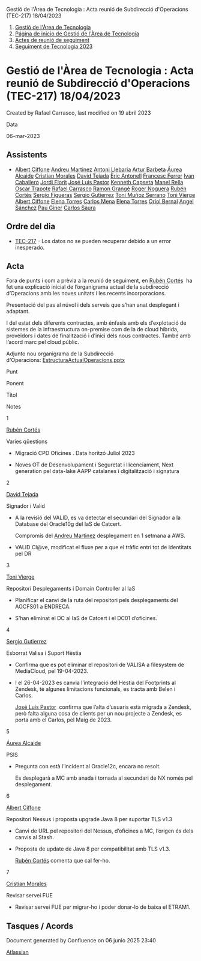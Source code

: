 Gestió de l'Àrea de Tecnologia : Acta reunió de Subdirecció d'Operacions (TEC-217) 18/04/2023  

1.  [Gestió de l'Àrea de Tecnologia](index.md)
2.  [Página de inicio de Gestió de l'Àrea de Tecnologia](13893786.md)
3.  [Actes de reunió de seguiment](34505308.md)
4.  [Seguiment de Tecnologia 2023](Seguiment-de-Tecnologia-2023_81855426.md)

Gestió de l'Àrea de Tecnologia : Acta reunió de Subdirecció d'Operacions (TEC-217) 18/04/2023
=============================================================================================

Created by Rafael Carrasco, last modified on 19 abril 2023

Data

06-mar-2023

Assistents
----------

*   [Albert Ciffone](https://confluence.aoc.cat/display/~aciffone) [Andreu Martinez](https://confluence.aoc.cat/display/~amartinez) [Antoni Llebaria](https://confluence.aoc.cat/display/~allebaria) [Artur Barbeta](https://confluence.aoc.cat/display/~abarbeta) [Áurea Alcaide](https://confluence.aoc.cat/display/~aalcaide) [Cristian Morales](https://confluence.aoc.cat/display/~cmorales) [David Tejada](https://confluence.aoc.cat/display/~dtejada) [Èric Antonell](https://confluence.aoc.cat/display/~eantonell) [Francesc Ferrer](https://confluence.aoc.cat/display/~FFerre) [Ivan Caballero](https://confluence.aoc.cat/display/~icaballero) [Jordi Florit](https://confluence.aoc.cat/display/~JFlorit) [José Luis Pastor](https://confluence.aoc.cat/display/~jlpastor) [Kenneth Capseta](https://confluence.aoc.cat/display/~kcapseta) [Manel Rella](https://confluence.aoc.cat/display/~mrella) [Oscar Trapote](https://confluence.aoc.cat/display/~otrapote) [Rafael Carrasco](https://confluence.aoc.cat/display/~rcarrasco) [Ramon Grangé](https://confluence.aoc.cat/display/~RGrange) [Roger Noguera](https://confluence.aoc.cat/display/~rnoguera) [Rubén Cortés](https://confluence.aoc.cat/display/~rcortes) [Sergio Figueras](https://confluence.aoc.cat/display/~sfigueras) [Sergio Gutierrez](https://confluence.aoc.cat/display/~sgutierrez) [Toni Muñoz Serrano](https://confluence.aoc.cat/display/~TMunoz) [Toni Vierge](https://confluence.aoc.cat/display/~tvierge.admin) [Albert Ciffone](https://confluence.aoc.cat/display/~aciffone) [Elena Torres](https://confluence.aoc.cat/display/~etorres) [Carlos Mena](https://confluence.aoc.cat/display/~cmena) [Elena Torres](https://confluence.aoc.cat/display/~etorres) [Oriol Bernal](https://confluence.aoc.cat/display/~obernal) [Angel Sánchez](https://confluence.aoc.cat/display/~asanchez) [Pau Giner](https://confluence.aoc.cat/display/~pginer) [Carlos Saura](https://confluence.aoc.cat/display/~csaura)

Ordre del dia
-------------

*   [TEC-217](https://contacte.aoc.cat/browse/TEC-217?src=confmacro) - Los datos no se pueden recuperar debido a un error inesperado.

Acta
----

Fora de punts i com a prèvia a la reunió de seguiment, en [Rubén Cortés](https://confluence.aoc.cat/display/~rcortes)  ha fet una explicació inicial de l’organigrama actual de la subdirecció d’Operacions amb les noves unitats i les recents incorporacions. 

Presentació del pas al núvol i dels serveis que s’han anat desplegant i adaptant. 

I del estat dels diferents contractes, amb énfasis amb els d’explotació de sistemes de la infraestructura on-premise com de la de cloud híbrida, proveïdors i dates de finalització i d’inici dels nous contractes. També amb l’acord marc pel cloud públic.

Adjunto nou organigrama de la Subdirecció d'Operacions: [EstructuraActualOperacions.pptx](https://llicenciesaoc.sharepoint.com/:p:/s/Tecnologia/Ee6GmlWUoCVHsIzhdCnij3ABhRECesN48ieUya7bmEQuHA?e=btxakr)

  

Punt

Ponent

Títol

Notes

1

[Rubén Cortés](https://confluence.aoc.cat/display/~rcortes)

Varies qüestions

*   Migració CPD Oficines . Data horitzó Juliol 2023 
    
*   Noves OT de Desenvolupament i Seguretat i llicenciament, Next generation pel data-lake AAPP catalanes i digitalització i signatura 
    

2

[David Tejada](https://confluence.aoc.cat/display/~dtejada)

Signador i Valid

*   A la revisió del VALID, es va detectar el secundari del Signador a la Database del Oracle10g del IaS de Catcert. 
    
    Compromís del [Andreu Martinez](https://confluence.aoc.cat/display/~amartinez) desplegament en 1 setmana a AWS. 
    
*   VALID Cl@ve, modificat el fluxe per a que el tràfic entri tot de identitats pel DR 
    

3

[Toni Vierge](https://confluence.aoc.cat/display/~tvierge)

Repositori Desplegaments i Domain Controller al IaS

*   Planificar el canvi de la ruta del repositori pels desplegaments del AOCFS01 a ENDRECA.
    
*   S’han eliminat el DC al IaS de Catcert i el DC01 d’oficines. 
    

4

[Sergio Gutierrez](https://confluence.aoc.cat/display/~sgutierrez)

Esborrat Valisa i Suport Hèstia

*   Confirma que es pot eliminar el repositori de VALISA a filesystem de MediaCloud, pel 19-04-2023.
    
*   I el 26-04-2023 es canvia l’integració del Hestia del Footprints al Zendesk, té algunes limitacions funcionals, es tracta amb Belen i Carlos. 
    
    [José Luis Pastor](https://confluence.aoc.cat/display/~jlpastor)  confirma que l’alta d’usuaris està migrada a Zendesk, però falta alguna cosa de clients per un nou projecte a Zendesk, es porta amb el Carlos, pel Maig de 2023. 
    

5

[Áurea Alcaide](https://confluence.aoc.cat/display/~aalcaide)

PSIS

*   Pregunta con està l’incident al Oracle12c, encara no resolt. 
    
    Es desplegarà a MC amb anada i tornada al secundari de NX només pel desplegament. 
    

6

[Albert Ciffone](https://confluence.aoc.cat/display/~aciffone)

Repositori Nessus i proposta upgrade Java 8 per suportar TLS v1.3

*   Canvi de URL pel repositori del Nessus, d’oficines a MC, l’origen és dels canvis al Stash.
    
*   Proposta de update de Java 8 per compatibilitat amb TLS v1.3. 
    
    [Rubén Cortés](https://confluence.aoc.cat/display/~rcortes) comenta que cal fer-ho.
    

7

[Cristian Morales](https://confluence.aoc.cat/display/~cmorales)

Revisar servei FUE

*   Revisar servei FUE per migrar-ho i poder donar-lo de baixa el ETRAM1.

Tasques / Acords
----------------

Document generated by Confluence on 06 junio 2025 23:40

[Atlassian](http://www.atlassian.com/)